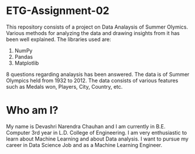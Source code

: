 # ETG-Assignment-02

This repository consists of a project on Data Analaysis of Summer Olymics. Various methods for analyzing the data and drawing insights from it has been well explained.
The libraries used are:

1) NumPy
2) Pandas
3) Matplotlib 

8 questions regarding analaysis has been answered.
The data is of Summer Olympics held from 1932 to 2012.
The data consists of various features such as Medals won, Players, City, Country, etc.

# Who am I?

My name is Devashri Narendra Chauhan and I am currently in B.E. Computer 3rd year in L.D. College of Engineering. I am very enthusiastic to learn about Machine Learning and about Data analysis. I want to pursue my career in Data Science Job and as a Machine Learning Engineer.
